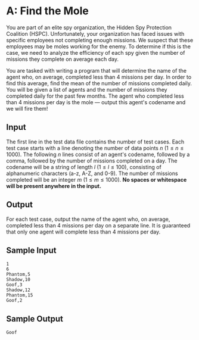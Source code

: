# A: Find the Mole

You are part of an elite spy organization, the Hidden Spy Protection Coalition (HSPC). Unfortunately, your organization has faced issues with specific employees not completing enough missions. We suspect that these employees may be moles working for the enemy. To determine if this is the case, we need to analyze the efficiency of each spy given the number of missions they complete on average each day.

You are tasked with writing a program that will determine the name of the agent who, on average, completed less than 4 missions per day. In order to find this average, find the mean of the number of missions completed daily. You will be given a list of agents and the number of missions they completed daily for the past few months. The agent who completed less than 4 missions per day is the mole — output this agent's codename and we will fire them!

## Input

The first line in the test data file contains the number of test cases. Each test case starts with a line denoting the number of data points $n$ $(1 \leq n \leq 1000)$. The following $n$ lines consist of an agent's codename, followed by a comma, followed by the number of missions completed on a day. The codename will be a string of length $l$ $(1 \leq l \leq 100)$, consisting of alphanumeric characters (a-z, A-Z, and 0-9). The number of missions completed will be an integer $m$ $(1 \leq m \leq 1000)$. **No spaces or whitespace will be present anywhere in the input.**

## Output

For each test case, output the name of the agent who, on average, completed less than 4 missions per day on a separate line. It is guaranteed that only one agent will complete less than 4 missions per day.

## Sample Input

```
1
6
Phantom,5
Shadow,10
Goof,3
Shadow,12
Phantom,15
Goof,2
```

## Sample Output

```
Goof
```
